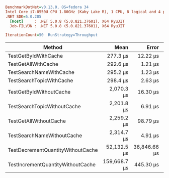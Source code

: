 ``` ini

BenchmarkDotNet=v0.13.0, OS=fedora 34
Intel Core i7-8550U CPU 1.80GHz (Kaby Lake R), 1 CPU, 8 logical and 4 physical cores
.NET SDK=5.0.205
  [Host]     : .NET 5.0.8 (5.0.821.37601), X64 RyuJIT
  Job-FILVJN : .NET 5.0.8 (5.0.821.37601), X64 RyuJIT

IterationCount=50  RunStrategy=Throughput  

```
|                            Method |         Mean |        Error |       StdDev |       Median | Rank |
|---------------------------------- |-------------:|-------------:|-------------:|-------------:|-----:|
|              TestGetByIdWithCache |     277.3 μs |     12.22 μs |     24.69 μs |     291.8 μs |    1 |
|               TestGetAllWithCache |     292.6 μs |      1.21 μs |      2.41 μs |     292.6 μs |    1 |
|           TestSearchNameWithCache |     295.2 μs |      1.23 μs |      2.34 μs |     295.0 μs |    1 |
|          TestSearchTopicWithCache |     298.4 μs |      2.63 μs |      5.13 μs |     296.9 μs |    1 |
|           TestGetByIdWithoutCache |   2,070.3 μs |     16.30 μs |     32.93 μs |   2,065.0 μs |    2 |
|       TestSearchTopicWithoutCache |   2,201.8 μs |      6.91 μs |     13.95 μs |   2,201.5 μs |    3 |
|            TestGetAllWithoutCache |   2,259.2 μs |     98.79 μs |    199.55 μs |   2,388.2 μs |    4 |
|        TestSearchNameWithoutCache |   2,314.7 μs |      4.91 μs |      9.58 μs |   2,314.7 μs |    5 |
| TestDecrementQuantityWithoutCache |  52,132.5 μs | 36,846.66 μs | 74,432.07 μs |   2,103.8 μs |    6 |
| TestIncrementQuantityWithoutCache | 159,668.7 μs |    445.30 μs |    802.96 μs | 159,844.8 μs |    7 |
